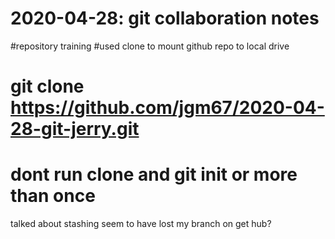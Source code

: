 # 2020-04-28: git collaboration notes
#repository training 
#used clone to mount github repo to local drive 
#  git clone https://github.com/jgm67/2020-04-28-git-jerry.git
# dont run clone and git init or more than once
talked about stashing seem to have lost my branch on get hub?
 

